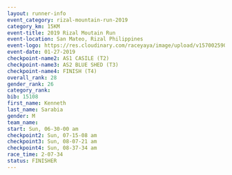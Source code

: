 ```yaml
---
layout: runner-info 
event_category: rizal-mountain-run-2019 
category_km: 15KM 
event-title: 2019 Rizal Moutain Run 
event-location: San Mateo, Rizal Philippines 
event-logo: https://res.cloudinary.com/raceyaya/image/upload/v1570025909/logo/rizal-mountain_gkfete.jpg 
event-date: 01-27-2019 
checkpoint-name2: AS1 CASILE (T2) 
checkpoint-name3: AS2 BLUE SHED (T3) 
checkpoint-name4: FINISH (T4) 
overall_rank: 28
gender_rank: 26
category_rank: 
bib: 15108
first_name: Kenneth
last_name: Sarabia
gender: M
team_name: 
start: Sun, 06-30-00 am
checkpoint2: Sun, 07-15-08 am
checkpoint3: Sun, 08-07-21 am
checkpoint4: Sun, 08-37-34 am
race_time: 2-07-34
status: FINISHER
---
```

